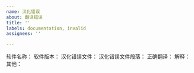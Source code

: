 ```yaml
---
name: 汉化错误
about: 翻译错误
title: ''
labels: documentation, invalid
assignees: ''

---
```


软件名称：
软件版本：
汉化错误文件：
汉化错误文件段落：
正确翻译：
解释：
其他：
